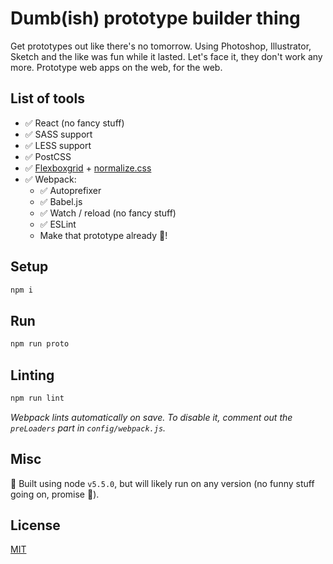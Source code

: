# Dumb(ish) prototype builder thing
Get prototypes out like there's no tomorrow. Using Photoshop, Illustrator, Sketch and the like was fun while it lasted. Let's face it, they don't work any more. Prototype web apps on the web, for the web.

## List of tools
- ✅ React (no fancy stuff)
- ✅ SASS support
- ✅ LESS support
- ✅ PostCSS
- ✅ [Flexboxgrid](https://github.com/kristoferjoseph/flexboxgrid) + [normalize.css](https://github.com/necolas/normalize.css)
- ✅ Webpack:
    - ✅ Autoprefixer
    - ✅ Babel.js
    - ✅ Watch / reload (no fancy stuff)
    - ✅ ESLint
    - Make that prototype already 🙌! 

## Setup
```bash
npm i
```

## Run
```bash
npm run proto
```

## Linting
```bash
npm run lint
```

*Webpack lints automatically on save. To disable it, comment out the `preLoaders` part in `config/webpack.js`.*


## Misc
🔞 Built using node `v5.5.0`, but will likely run on any version (no funny stuff going on, promise 🖖).

## License
[MIT](https://github.com/danmindru/politically-correct-dumb-prototype-boiler/blob/master/LICENSE)
